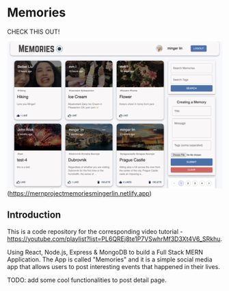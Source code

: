 # Memories

CHECK THIS OUT!

![Memories](README.png)(https://mernprojectmemoriesmingerlin.netlify.app)

## Introduction

This is a code repository for the corresponding video tutorial - https://youtube.com/playlist?list=PL6QREj8te1P7VSwhrMf3D3Xt4V6_SRkhu.

Using React, Node.js, Express & MongoDB to build a Full Stack MERN Application. The App is called "Memories" and it is a simple social media app that allows users to post interesting events that happened in their lives.

TODO: add some cool functionalities to post detail page.
